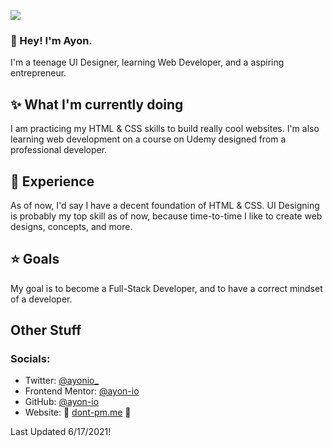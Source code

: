 ![](https://api.ghprofile.me/view?username=pmdev1)

### 👋 Hey! I'm Ayon.
I'm a teenage UI Designer, learning Web Developer, and a aspiring entrepreneur.
 
## ✨ What I'm currently doing
I am practicing my HTML & CSS skills to build really cool websites. I'm also learning web development on a course on Udemy designed from a professional developer.

## 👀 Experience
As of now, I'd say I have a decent foundation of HTML & CSS. UI Designing is probably my top skill as of now, because time-to-time I like to create web designs, concepts, and more.

## ⭐ Goals
My goal is to become a Full-Stack Developer, and to have a correct mindset of a developer. 

## Other Stuff
### Socials:
- Twitter: [@ayonio_](https://twitter.com/ayonio_)
- Frontend Mentor: [@ayon-io](https://www.frontendmentor.io/profile/ayon-io)
- GitHub: [@ayon-io](https://github.com/ayon-io)
- Website: 🚧 [dont-pm.me](https://dont-pm.me) 🚧

Last Updated 6/17/2021!
